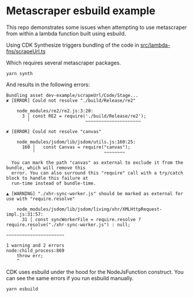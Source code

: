 # Metascraper esbuild example

This repo demonstrates some issues when attempting to use metascraper from within a lambda function built using esbuild.

Using CDK Synthesize triggers bundling of the code in [src/lambda-fns/scrapeUrl.ts](src/lambda-fns/scrapeUrl.ts)

Which requires several metascraper packages.

```
yarn synth
```

And results in the following errors:

```
Bundling asset dev-example/scrapeUrl/Code/Stage...
✘ [ERROR] Could not resolve "./build/Release/re2"

    node_modules/re2/re2.js:3:20:
      3 │ const RE2 = require('./build/Release/re2');
        ╵                     ~~~~~~~~~~~~~~~~~~~~~

✘ [ERROR] Could not resolve "canvas"

    node_modules/jsdom/lib/jsdom/utils.js:160:25:
      160 │   const Canvas = require("canvas");
          ╵                          ~~~~~~~~

  You can mark the path "canvas" as external to exclude it from the bundle, which will remove this
  error. You can also surround this "require" call with a try/catch block to handle this failure at
  run-time instead of bundle-time.

▲ [WARNING] "./xhr-sync-worker.js" should be marked as external for use with "require.resolve"

    node_modules/jsdom/lib/jsdom/living/xhr/XMLHttpRequest-impl.js:31:57:
      31 │ const syncWorkerFile = require.resolve ? require.resolve("./xhr-sync-worker.js") : null;
         ╵                                                          ~~~~~~~~~~~~~~~~~~~~~~

1 warning and 2 errors
node:child_process:869
    throw err;
    ^
```

CDK uses esbuild under the hood for the NodeJsFunction construct. You can see the same errors if you run esbuild manually.

```
yarn esbuild
```
